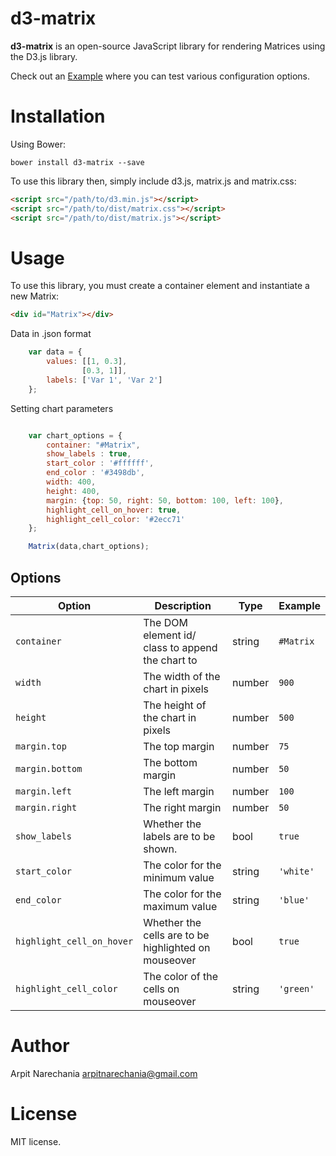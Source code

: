 # d3-matrix

**d3-matrix** is an open-source JavaScript library for rendering Matrices using the D3.js library.

Check out an [Example](https://arpitnarechania.github.io/d3-matrix/) where you can test various configuration options.

# Installation

Using Bower:

```
bower install d3-matrix --save
```

To use this library then, simply include d3.js, matrix.js and matrix.css:

``` html
<script src="/path/to/d3.min.js"></script>
<script src="/path/to/dist/matrix.css"></script>
<script src="/path/to/dist/matrix.js"></script>
```

# Usage

To use this library, you must create a container element and instantiate a new
Matrix:

```html
<div id="Matrix"></div>
```

Data in .json format
``` javascript
    var data = {
        values: [[1, 0.3],
                [0.3, 1]],
        labels: ['Var 1', 'Var 2']
    };
```

Setting chart parameters
``` javascript

    var chart_options = {
        container: "#Matrix",
        show_labels : true,
        start_color : '#ffffff',
        end_color : '#3498db',
        width: 400,
        height: 400,
        margin: {top: 50, right: 50, bottom: 100, left: 100},
        highlight_cell_on_hover: true,
        highlight_cell_color: '#2ecc71'
    };

    Matrix(data,chart_options);

```

## Options

| Option                     | Description                                                               | Type     | Example
| -------------------------- | ------------------------------------------------------------------------- | -------- | ----------------------------- |
| `container`                | The DOM element id/ class to append the chart to                          | string   | `#Matrix`                     |
| `width`                    | The width of the chart in pixels                                          | number   | `900`                         |
| `height`                   | The height of the chart in pixels                                         | number   | `500`                         |
| `margin.top`               | The top margin                                                            | number   | `75`                          |
| `margin.bottom`            | The bottom margin                                                         | number   | `50`                          |
| `margin.left`              | The left margin                                                           | number   | `100`                         |
| `margin.right`             | The right margin                                                          | number   | `50`                          |
| `show_labels`              | Whether the labels are to be shown.                                       | bool     | `true`                        |
| `start_color`              | The color for the minimum value                                           | string   | `'white'`                     |
| `end_color`                | The color for the maximum value                                           | string   | `'blue'`                      |
| `highlight_cell_on_hover`  | Whether the cells are to be highlighted on mouseover                      | bool     | `true`                        |
| `highlight_cell_color`     | The color of the cells on mouseover                                       | string   | `'green'`                     |

# Author

Arpit Narechania
arpitnarechania@gmail.com

# License

MIT license.